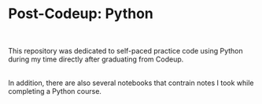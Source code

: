 # Post-Codeup: Python
<br>

This repository was dedicated to self-paced practice code using Python during my time directly after graduating from Codeup.

<br>
In addition, there are also several notebooks that contrain notes I took while completing a Python course.

